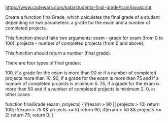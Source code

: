 https://www.codewars.com/kata/students-final-grade/train/javascript

Create a function finalGrade, which calculates the final grade of a student 
depending on two parameters: a grade for the exam and a number of completed projects.

This function should take two arguments: exam - grade for exam (from 0 to 100);
projects - number of completed projects (from 0 and above);

This function should return a number (final grade).

There are four types of final grades:

100, if a grade for the exam is more than 90 or if a number of completed projects more than 10.
90, if a grade for the exam is more than 75 and if a number of completed projects is minimum 5.
75, if a grade for the exam is more than 50 and if a number of completed projects is minimum 2.
0, in other cases

function finalGrade (exam, projects) {
  if(exam > 90 || projects > 10) return 100;
  if(exam > 75 && projects >= 5) return 90;
  if(exam > 50 && projects >= 2) return 75;
  return 0;
}